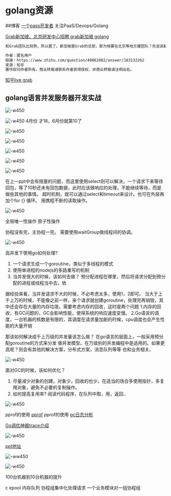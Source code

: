 # golang资源

##博客
[一个pass开发者](http://www.zoues.com) 关注PaaS/Devops/Golang

[Grab新加坡、北京研发中心招聘 ](https://gocn.io/article/357) [grab新加坡 golang](https://www.v2ex.com/t/272343)


```sh
和Grab团队比较熟，所以匿了。新加坡是Grab的总部，那为啥要在北京等地方建团队？先说说新加坡site的几个硬伤：1、人力成本高：只要有互联网经验的，就算刚毕业起薪不低过2w (人民币，以下同),  经理级别的最少5w。而且技术人员还贼难找。小有名气经验的工资加倍。2、工程师难找：早前工程师在新加坡是苦逼又低薪的工种，所以本地人都往法务、牙科、市场等专业跑，导致近几年的毕业生都是来自东南亚各国如越南、马来、泰国、印度尼西亚等。可是这些人要的工资已是他们国家的5到10倍，那是不是在这些国家建个开发中心比较划算？3、生产力和技术能力欠缺：新加坡本身只有约5百万人(号称6百万，可是那是连佣人工地劳工等也算进去)，用的也是欧美的Facebook，Gmail等应用居多，没什么有规模的本地应用和网站，所以大部分新加坡工程师对处理大流量大请求的架构没多少经验，再加上现在新加坡流行做conference做hackathon给talk，积聚一些名气就跳槽，也没多少人肯静下心来做实事。所以就会有无数的分享会，而其实大都是自我演秀，没干货。4、内部政治：就不说了。

作者：匿名用户
链接：https://www.zhihu.com/question/40062082/answer/183132262
来源：知乎
著作权归作者所有。商业转载请联系作者获得授权，非商业转载请注明出处。
```

[知乎live grab](https://www.zhihu.com/lives/855417462244659200)

## golang语言并发服务器开发实战
![-w450](media/15029740700400.jpg)

![-w450](media/15029742328460.jpg)
4月份 才18，6月份就第10了



![-w450](media/15029743388118.jpg)

![-w450](media/15029742771289.jpg)

![-w450](media/15029746476263.jpg)


![-w450](media/15029750191234.jpg)


![-w450](media/15029752215352.jpg)

在上一ppt中会有阻塞的问题，而这里使用select则可以解决，一个请求下来等待回包，等了10秒还未有回包数据，此时应该做响应的处理，不能继续等待，而是做些其他的事情。 超时机制，就可以通过select和timeout来设计。也可在外层再加个for {} 循环。 用携程不断的读取操作。


![-w450](media/15029756158366.jpg)

全局唯一性操作  原子性操作

协程没有完，主协程一完。
需要使用waitGroup做线程间的协调。

![-w450](media/15029759161559.jpg)

高并发下使用go如何处理?
1. 一个请求生成一个goroutine，类似于多线程的模式
2. 使用单进程的nodejs的多路重写的机制
3. 当并发很大的时候，该如何去做？ 预分配进程在哪里，然后将请求分配到预分配的进程或线程当中去，依

据经验来看，当并发请求不大的时候，不必考虑太多，使用1，2即可。
当大于上千上万的时候，不能像之前一样，来个请求就创建goroutine，处理完再销毁，其中还会存在大量的内存垃圾。需要考虑内存的回收，这时是两个问题
1.内存的回收，有GC问题的，GC会影响性能，使得系统的响应速度变慢。
2.Go语言的调度，一台机器的核数是有限的，其调度在请求量加剧的时候，cpu调度也会产生性能的大量开销

那该如何解决成千上万级的并发量该怎么做？
在go语言的层面上，一般采用预分配goroutine的方式来分发 做并发模型。在万级别的并发编程中是适用的。如果更高呢？则会有其他的解决方案，分布式方案，消息队列等等 也和业务相关。


![-w450](media/15029769893042.jpg)

面对GC的时候，该如何优化？
1. 尽量减少对象的创建。对象少，回收的也少。在适当的场合多使用指针，多复用对象，避免不必要的复制操作。
2. 如何提高复用率? 
阅读代码程序，在队列中取，用，返回..

![-w450](media/15029773673767.jpg)

pprof的使用
[pprof](http://www.cnblogs.com/yjf512/archive/2012/12/27/2835331.html)
[](http://studygolang.com/articles/1720)
[](http://studygolang.com/articles/9693)
[](http://www.cnblogs.com/zhangqingping/p/4345071.html)   pprof的使用
[gc日志分析](http://studygolang.com/articles/1720)

[Go调优神器trace介绍](http://studygolang.com/articles/9693)

![-w450](media/15029778455185.jpg)

[ppt地址](http://ppt.geekbang.org/slide/show/724)

![-ww450](media/15029779115830.jpg)

![-w450](media/15029779718624.jpg)

100台机器到10台机器的提升

c epool  内存队列
协程组集中化处理请求
一个业务模块对一组协程组

